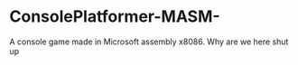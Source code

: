 # ConsolePlatformer-MASM-
A console game made in Microsoft assembly x8086.
Why are we here shut up 
